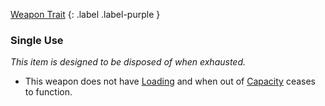 
[Weapon Trait](Game/Core/Weapon-Traits)
{: .label .label-purple }

### Single Use
*This item is designed to be disposed of when exhausted.*
* This weapon does not have [Loading](Game/Core/Blocks/Loading) and when out of [Capacity](Game/Core/Blocks/Capacity) ceases to function.